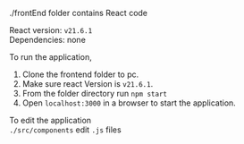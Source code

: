 ./frontEnd folder contains React code


React version: ```v21.6.1```<br />Dependencies: none

To run the application,
1. Clone the frontend folder to pc.
2. Make sure react Version is ```v21.6.1```.
3. From the folder directory run ```npm start```
4. Open ```localhost:3000``` in a browser to start the application.


To edit the application <br />
```./src/components``` edit ```.js``` files

